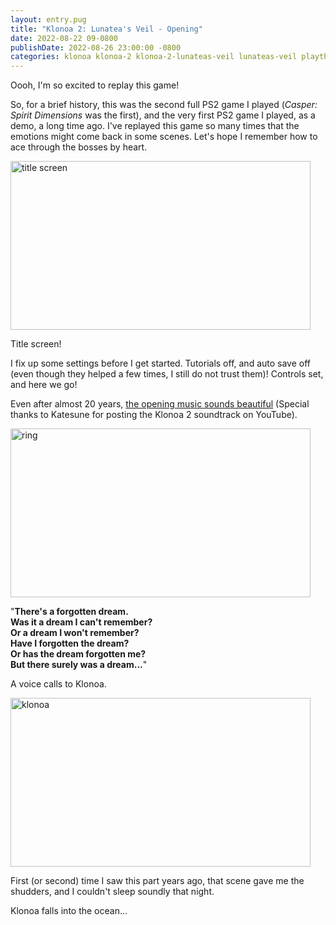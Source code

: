```yaml
---
layout: entry.pug
title: "Klonoa 2: Lunatea's Veil - Opening"
date: 2022-08-22 09-0800
publishDate: 2022-08-26 23:00:00 -0800
categories: klonoa klonoa-2 klonoa-2-lunateas-veil lunateas-veil playthroughs
---
```


Oooh, I'm so excited to replay this game!

So, for a brief history, this was the second full PS2 game I played (*Casper: Spirit Dimensions* was the first), and the very first PS2 game I played, as a demo, a long time ago. I've replayed this game so many times that the emotions might come back in some scenes. Let's hope I remember how to ace through the bosses by heart.

<img src="https://i.imgur.com/jwMqdRg.jpg" alt="title screen" id="hd-liveblog" width="480" height="270" />

Title screen!

I fix up some settings before I get started. Tutorials off, and auto save off (even though they helped a few times, I still do not trust them)! Controls set, and here we go!

Even after almost 20 years, [the opening music sounds beautiful](https://www.youtube.com/watch?v=-Qqhfq7YkwQ) (Special thanks to Katesune for posting the Klonoa 2 soundtrack on YouTube).

<img src="https://i.imgur.com/meFextf.jpg" alt="ring" id="hd-liveblog" width="480" height="270" />

"**There's a forgotten dream.<br/>
Was it a dream I can't remember?<br/>
Or a dream I won't remember?<br/>
Have I forgotten the dream?<br/>
Or has the dream forgotten me?<br/>
But there surely was a dream...**"

A voice calls to Klonoa.

<img src="https://i.imgur.com/IdtrTBD.jpg" alt="klonoa" id="hd-liveblog" width="480" height="270" />

First (or second) time I saw this part years ago, that scene gave me the shudders, and I couldn't sleep soundly that night.

Klonoa falls into the ocean...